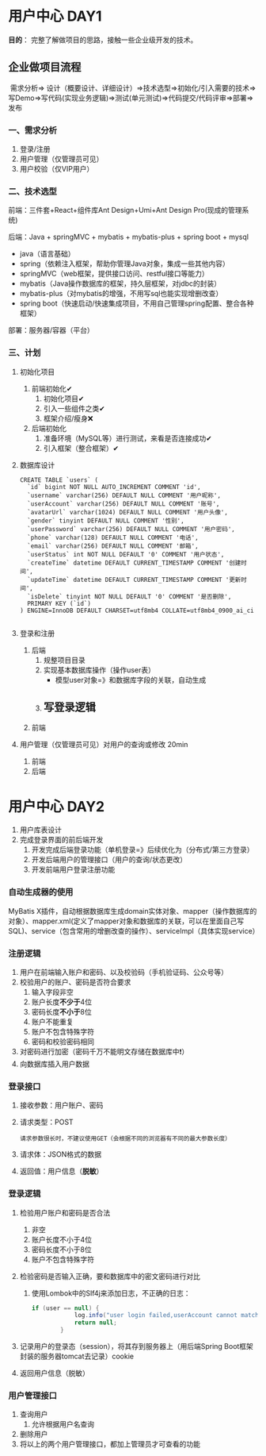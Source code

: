 # 用户中心 DAY1

**目的**： 完整了解做项目的思路，接触一些企业级开发的技术。

## 企业做项目流程

​	需求分析=> 设计（概要设计、详细设计）=>技术选型=>初始化/引入需要的技术=>写Demo=>写代码(实现业务逻辑)=>测试(单元测试)=>代码提交/代码评审=>部署=>发布

### 一、需求分析

1. 登录/注册
2. 用户管理（仅管理员可见）
3. 用户校验（仅VIP用户）

### 二、技术选型

前端：三件套+React+组件库Ant Design+Umi+Ant Design Pro(现成的管理系统)

后端：Java + springMVC + mybatis + mybatis-plus + spring boot + mysql

- java（语言基础）
- spring（依赖注入框架，帮助你管理Java对象，集成一些其他内容）
- springMVC（web框架，提供接口访问、restful接口等能力）
- mybatis（Java操作数据库的框架，持久层框架，对jdbc的封装）
- mybatis-plus（对mybatis的增强，不用写sql也能实现增删改查）
- spring boot（快速启动/快速集成项目，不用自己管理spring配置、整合各种框架）

部署：服务器/容器（平台）

### 三、计划

1. 初始化项目

   1. 前端初始化✔
      1. 初始化项目✔
      2. 引入一些组件之类✔
      3. 框架介绍/瘦身❌
   2. 后端初始化 
      1. 准备环境（MySQL等）进行测试，来看是否连接成功✔
      2. 引入框架（整合框架）✔

2. 数据库设计

   ~~~
   CREATE TABLE `users` (
     `id` bigint NOT NULL AUTO_INCREMENT COMMENT 'id',
     `username` varchar(256) DEFAULT NULL COMMENT '用户昵称',
     `userAccount` varchar(256) DEFAULT NULL COMMENT '账号',
     `avatarUrl` varchar(1024) DEFAULT NULL COMMENT '用户头像',
     `gender` tinyint DEFAULT NULL COMMENT '性别',
     `userPassword` varchar(256) DEFAULT NULL COMMENT '用户密码',
     `phone` varchar(128) DEFAULT NULL COMMENT '电话',
     `email` varchar(256) DEFAULT NULL COMMENT '邮箱',
     `userStatus` int NOT NULL DEFAULT '0' COMMENT '用户状态',
     `createTime` datetime DEFAULT CURRENT_TIMESTAMP COMMENT '创建时间',
     `updateTime` datetime DEFAULT CURRENT_TIMESTAMP COMMENT '更新时间',
     `isDelete` tinyint NOT NULL DEFAULT '0' COMMENT '是否删除',
     PRIMARY KEY (`id`)
   ) ENGINE=InnoDB DEFAULT CHARSET=utf8mb4 COLLATE=utf8mb4_0900_ai_ci
   
   
   ~~~

3. 登录和注册

   1. 后端
      1. 规整项目目录
      2. 实现基本数据库操作（操作user表）
         - 模型user对象=》和数据库字段的关联，自动生成
      3. 写登录逻辑
         - 
   2. 前端

4. 用户管理（仅管理员可见）对用户的查询或修改   20min

   1. 前端
   2. 后端

   

# 用户中心 DAY2

1. 用户库表设计
2. 完成登录界面的前后端开发
   1. 开发完成后端登录功能（单机登录=》后续优化为（分布式/第三方登录）
   2. 开发后端用户的管理接口（用户的查询/状态更改）
   3. 开发前端用户登录注册功能


### 自动生成器的使用

MyBatis X插件，自动根据数据库生成domain实体对象、mapper（操作数据库的对象）、mapper.xml(定义了mapper对象和数据库的关联，可以在里面自己写SQL)、service（包含常用的增删改查的操作）、serviceImpl（具体实现service）

### 注册逻辑

1. 用户在前端输入账户和密码、以及校验码（手机验证码、公众号等）
2. 校验用户的账户、密码是否符合要求
   1. 输入字段非空
   2. 账户长度**不少于**4位
   3. 密码长度**不小于**8位
   4. 账户不能重复
   5. 账户不包含特殊字符
   6. 密码和校验密码相同
3. 对密码进行加密（密码千万不能明文存储在数据库中❗）
4. 向数据库插入用户数据

### 登录接口

1. 接收参数：用户账户、密码

2. 请求类型：POST

   ~~~
   请求参数很长时，不建议使用GET（会根据不同的浏览器有不同的最大参数长度）
   ~~~

3. 请求体：JSON格式的数据

4. 返回值：用户信息（**脱敏**）

### 登录逻辑

1. 检验用户账户和密码是否合法

   1. 非空
   2. 账户长度不小于4位
   3. 密码长度不小于8位
   4. 账户不包含特殊字符

2. 检验密码是否输入正确，要和数据库中的密文密码进行对比

   1. 使用Lombok中的Slf4j来添加日志，不正确的日志：
      ~~~java
      if (user == null) {
                  log.info("user login failed,userAccount cannot match userPassword");
                  return null;
              }
      ~~~

      

3. 记录用户的登录态（session），将其存到服务器上（用后端Spring Boot框架封装的服务器tomcat去记录）cookie

4. 返回用户信息（脱敏）





### 用户管理接口

1. 查询用户
   1. 允许根据用户名查询
2. 删除用户
3. 将以上的两个用户管理接口，都加上管理员才可查看的功能
